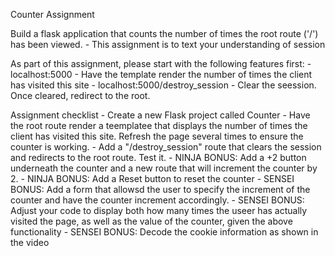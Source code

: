 Counter Assignment

Build a flask application that counts the number of times the root route ('/') has been viewed.
    - This assignment is to text your understanding of session

As part of this assignment, please start with the following features first:
    - localhost:5000 - Have the template render the number of times the client has visited this site
    - localhost:5000/destroy_session - Clear the seession. Once cleared, redirect to the root.

Assignment checklist
    - Create a new Flask project called Counter
    - Have the root route render a teemplatee that displays the number of times the client has visited this site. Refresh the page several times to ensure the counter is working.
    - Add a "/destroy_session" route that clears the session and redirects to the root route. Test it.
    - NINJA BONUS: Add a +2 button underneath the counter and a new route that will increment the counter by 2.
    - NINJA BONUS: Add a Reset button to reset the counter
    - SENSEI BONUS: Add a form that allowsd the user to specify the increment of the counter and have the counter increment accordingly.
    - SENSEI BONUS: Adjust your code to display both how many times the useer has actually visited the page, as well as the value of the counter, given the above functionality
    - SENSEI BONUS: Decode the cookie information as shown in the video